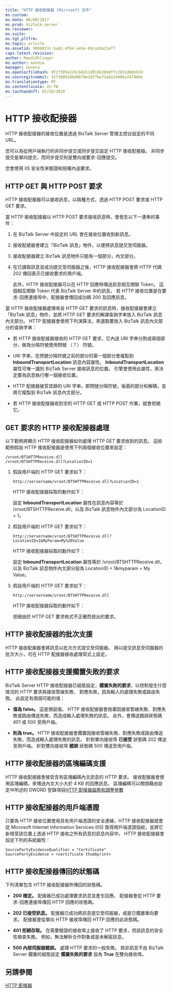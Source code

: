 ```yaml
---
title: "HTTP 接收配接器 |Microsoft 文件"
ms.custom: 
ms.date: 06/08/2017
ms.prod: biztalk-server
ms.reviewer: 
ms.suite: 
ms.tgt_pltfrm: 
ms.topic: article
ms.assetid: 9008833c-5a02-4fb4-a43e-09ca28a21eff
caps.latest.revision: 
author: MandiOhlinger
ms.author: mandia
manager: anneta
ms.openlocfilehash: 9f2f309a129c66d11d019b28b8ffc2b51d68e93d
ms.sourcegitcommit: 32f380810b90b70e5df7be72a6a14988a747868e
ms.translationtype: MT
ms.contentlocale: zh-TW
ms.lasthandoff: 02/28/2018
---
```

# <a name="http-receive-adapter"></a>HTTP 接收配接器
HTTP 接收配接器的接收位置是透過 BizTalk Server 管理主控台設定的不同 URL。  
  
 您可以為從用戶端執行的非同步提交或同步提交設定 HTTP 接收配接器。 非同步提交是單向提交，而同步提交則是雙向或要求-回應提交。  
  
 您會使用 IIS 安全性來驗證和授權內送要求。  
  
## <a name="http-get-and-http-post-requests"></a>HTTP GET 與 HTTP POST 要求  
 HTTP 接收配接器可以接收訊息，以兩種方式，透過 HTTP POST 要求或 HTTP GET 要求。  
  
 當 HTTP 接收配接器以 HTTP POST 要求接收訊息時，會發生以下一連串的事件：  
  
1.  在 BizTalk Server 中設定的 URL 會在接收位置收到新訊息。  
  
2.  接收配接器會建立「BizTalk 訊息」物件，以便將訊息提交至伺服器。  
  
3.  接收配接器建立 BizTalk 訊息物件只能有一個部分，內文部分。  
  
4.  在已讀取訊息並成功提交至伺服器之後，HTTP 接收配接器會將 HTTP 代碼 202 傳回表示已接收要求的用戶端。  
  
     此外，HTTP 接收配接器可以在 HTTP 回應時傳送訊息相互關聯 Token。 這個相互關聯 Token 代表 BizTalk Server 中的訊息。 若 HTTP 接收位置是在要求-回應連接埠中，配接器會傳回成功碼 200 及回應訊息。  
  
 當 HTTP 接收配接器處理來自 HTTP GET 要求的訊息時，接收配接器會建立「BizTalk 訊息」物件，並將 HTTP GET 要求的解譯查詢字串放入 BizTalk 訊息內文部分。 HTTP 配接器會使用下列演算法，來選取要放入 BizTalk 訊息內文部分的查詢字串：  
  
-   若 HTTP 接收配接器接收的 HTTP GET 要求，它內送 URI 字串分割成兩個部分，做為分隔符號使用問號 （？） 符號。  
  
-   URI 字串，在問號分隔符號之前的部分的第一個部分會複製到 **InboundTransportLocation** 訊息內容屬性。 **InboundTransportLocation** 屬性可唯一識別 BizTalk Server 接收訊息的位置。 引擎會使用此屬性，來決定要為訊息執行哪一個接收位置。  
  
-   HTTP 配接器接受其餘的 URI 字串，即問號分隔符號，後面的部分和解碼，並將它複製到 BizTalk 訊息內文部分。  
  
-   若 HTTP 接收配接器收到空的 HTTP GET 或 HTTP POST 作業，就會拒絕它。  
  
## <a name="http-receive-adapter-processing-of-a-get-request"></a>GET 要求的 HTTP 接收配接器處理  
 以下範例將顯示 HTTP 接收配接器如何處理 HTTP GET 要求收到的訊息。 這些範例假設 HTTP 接收配接器是使用下列兩個接收位置來設定：  
  
```  
/vroot/BTSHTTPReceive.dll  
/vroot/BTSHTTPReceive.dll?LocationID=1  
```  
  
1.  假設用戶端的 HTTP GET 要求如下：  
  
    ```  
    http://servername/vroot/BTSHTTPReceive.dll?LocationID=1  
    ```  
  
     HTTP 接收配接器採取的動作如下：  
  
     設定 **InboundTransportLocation** 屬性在訊息內容等於 /vroot/BTSHTTPReceive.dll，以及 BizTalk 訊息物件內文部分為 LocationID = 1。  
  
2.  假設用戶端的 HTTP GET 要求如下：  
  
    ```  
    http://servername/vroot/BTSHTTPReceive.dll?LocationID=1&MyParam=My%20Value  
    ```  
  
     HTTP 接收配接器採取的動作如下：  
  
     設定 **InboundTransportLocation** 屬性等於 /vroot/BTSHTTPReceive.dll，以及 BizTalk 訊息物件內文部分設為 LocationID = 1&myparam = My Value。  
  
3.  假設用戶端的 HTTP GET 要求如下：  
  
    ```  
    http://servername/vroot/BTSHTTPReceive.dll  
    ```  
  
     HTTP 接收配接器採取的動作如下：  
  
     拒絕由於 HTTP GET 要求格式不正確而發出的要求。  
  
## <a name="batching-support-for-the-http-receive-adapter"></a>HTTP 接收配接器的批次支援  
 HTTP 接收配接器會將訊息以批次方式提交至伺服器。 用以提交訊息至伺服器的批次大小，可在 HTTP 配接器接收處理常式上設定。  
  
## <a name="http-receive-adapter-support-for-suspending-failed-requests"></a>HTTP 接收配接器支援擱置失敗的要求  
 BizTalk Server HTTP 接收配接器已組態設定，**擱置失敗的要求**，以控制發生什麼情況的 HTTP 要求與接收管線失敗、 對應失敗，因為輸入的處理失敗或路由失敗。 此設定有兩個可能的值：  
  
-   **值為 false。** 這是預設值。 HTTP 接收配接器會捨棄因接收管線失敗、對應失敗或路由傳送失敗，而造成輸入處理失敗的訊息。 此外，會傳送錯誤狀態碼 401 或 500 至用戶端。 
  
-   **則為 true。** HTTP 接收配接器會擱置因接收管線失敗、對應失敗或路由傳送失敗，而造成輸入處理失敗的訊息。 針對單向接收埠 **已接受** 狀態碼 202 傳送至用戶端。 針對雙向接收埠 **錯誤** 狀態碼 500 傳送至用戶端。  
  
## <a name="chunked-encoding-support-for-the-http-receive-adapter"></a>HTTP 接收配接器的區塊編碼支援  
 HTTP 接收配接器會接受含有區塊編碼內文訊息的 HTTP 要求。 接收配接器會使用區塊編碼，來傳送內文大小大於 4 KB 的回應訊息。 區塊編碼可以關閉藉由設定中所述的 DWORD 登錄項目[HTTP 配接器組態和調整參數](../core/http-adapter-configuration-and-tuning-parameters.md)  
  
## <a name="client-certificates-for-the-http-receive-adapter"></a>HTTP 接收配接器的用戶端憑證  
 只要為 HTTP 接收位置使用具有用戶端憑證的安全連線，HTTP 接收配接器就會從 Microsoft Internet Information Services (IIS) 取得用戶端憑證指紋，並將它新增至該位置上透過 HTTP 接收之所有訊息的訊息內容中。 HTTP 接收配接器會設定下列的系統屬性：  
  
```  
SourcePartyEvidenceQualifier = "Certificate"  
SourcePartyEvidence = <certificate thumbprint>  
```  
  
## <a name="status-codes-returned-by-the-http-receive-adapter"></a>HTTP 接收配接器傳回的狀態碼  
 下列清單包含 HTTP 接收配接器所傳回的狀態碼。  
  
-   **200 確定。** 配接器已成功處理要求訊息並產生回應。 配接器會從 HTTP 要求-回應連接埠傳回 HTTP 回應的狀態碼。  
  
-   **202 已接受訊息。** 配接器已成功將訊息提交至伺服器，或是已擱置單向要求。 配接器會從單向 HTTP 接收埠傳回 HTTP 回應的此狀態碼。  
  
-   **401 拒絕存取。** 在需要驗證的接收埠上接收了 HTTP 要求，但該訊息的安全性檢查失敗。 例如，無法解析合作對象或是未解密訊息。  
  
-   **500 內部伺服器錯誤。** 處理 HTTP 要求的一般失敗。 除非訊息不由 BizTalk Server 擱置的組態設定 **擱置失敗的要求** 設為 **True** 在雙向接收埠。  
  
## <a name="see-also"></a>另請參閱  
 [HTTP 配接器](../core/http-adapter.md)